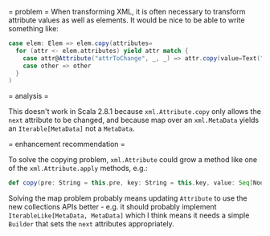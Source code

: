 = problem =
When transforming XML, it is often necessary to transform attribute values as well as elements. It would be nice to be able to write something like:

```scala
case elem: Elem => elem.copy(attributes=
  for (attr <- elem.attributes) yield attr match {
    case attr@Attribute("attrToChange", _, _) => attr.copy(value=Text("newValue"))
    case other => other
  }
)
```

= analysis =

This doesn't work in Scala 2.8.1 because `xml.Attribute.copy` only allows the `next` attribute to be changed, and because map over an `xml.MetaData` yields an `Iterable[MetaData]` not a `MetaData`.

= enhancement recommendation =

To solve the copying problem, `xml.Attribute` could grow a method like one of the `xml.Attribute.apply` methods, e.g.:

```scala
def copy(pre: String = this.pre, key: String = this.key, value: Seq[Node] = this.value, next: MetaData = this.next): Attribute
```

Solving the map problem probably means updating `Attribute` to use the new collections APIs better - e.g. it should probably implement `IterableLike[MetaData, MetaData]` which I think means it needs a simple `Builder` that sets the `next` attributes appropriately.
